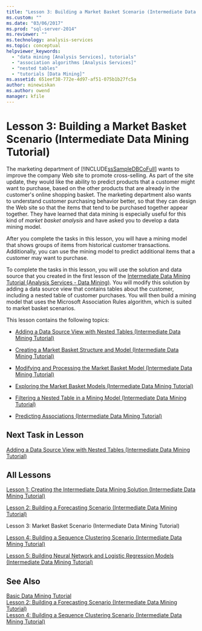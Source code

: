 ```yaml
---
title: "Lesson 3: Building a Market Basket Scenario (Intermediate Data Mining Tutorial) | Microsoft Docs"
ms.custom: ""
ms.date: "03/06/2017"
ms.prod: "sql-server-2014"
ms.reviewer: ""
ms.technology: analysis-services
ms.topic: conceptual
helpviewer_keywords: 
  - "data mining [Analysis Services], tutorials"
  - "association algorithms [Analysis Services]"
  - "nested tables"
  - "tutorials [Data Mining]"
ms.assetid: 651eef38-772e-4d97-af51-075b1b27fc5a
author: minewiskan
ms.author: owend
manager: kfile
---
```

# Lesson 3: Building a Market Basket Scenario (Intermediate Data Mining Tutorial)
  The marketing department of [!INCLUDE[ssSampleDBCoFull](../includes/sssampledbcofull-md.md)] wants to improve the company Web site to promote cross-selling. As part of the site update, they would like the ability to predict products that a customer might want to purchase, based on the other products that are already in the customer's online shopping basket. The marketing department also wants to understand customer purchasing behavior better, so that they can design the Web site so that the items that tend to be purchased together appear together. They have learned that data mining is especially useful for this kind of *market basket analysis* and have asked you to develop a data mining model.  
  
 After you complete the tasks in this lesson, you will have a mining model that shows groups of items from historical customer transactions. Additionally, you can use the mining model to predict additional items that a customer may want to purchase.  
  
 To complete the tasks in this lesson, you will use the solution and data source that you created in the first lesson of the [Intermediate Data Mining Tutorial &#40;Analysis Services - Data Mining&#41;](../../2014/tutorials/intermediate-data-mining-tutorial-analysis-services-data-mining.md). You will modify this solution by adding a data source view that contains tables about the customer, including a nested table of customer purchases.  You will then build a mining model that uses the Microsoft Association Rules algorithm, which is suited to market basket scenarios.  
  
 This lesson contains the following topics:  
  
-   [Adding a Data Source View with Nested Tables &#40;Intermediate Data Mining Tutorial&#41;](../../2014/tutorials/adding-a-data-source-view-with-nested-tables-intermediate-data-mining-tutorial.md)  
  
-   [Creating a Market Basket Structure and Model &#40;Intermediate Data Mining Tutorial&#41;](../../2014/tutorials/creating-a-market-basket-structure-and-model-intermediate-data-mining-tutorial.md)  
  
-   [Modifying and Processing the Market Basket Model &#40;Intermediate Data Mining Tutorial&#41;](../../2014/tutorials/modify-process-market-basket-model-intermediate-data-mining-tutorial.md)  
  
-   [Exploring the Market Basket Models &#40;Intermediate Data Mining Tutorial&#41;](../../2014/tutorials/exploring-the-market-basket-models-intermediate-data-mining-tutorial.md)  
  
-   [Filtering a Nested Table in a Mining Model &#40;Intermediate Data Mining Tutorial&#41;](../../2014/tutorials/filtering-a-nested-table-in-a-mining-model-intermediate-data-mining-tutorial.md)  
  
-   [Predicting Associations &#40;Intermediate Data Mining Tutorial&#41;](../../2014/tutorials/predicting-associations-intermediate-data-mining-tutorial.md)  
  
## Next Task in Lesson  
 [Adding a Data Source View with Nested Tables &#40;Intermediate Data Mining Tutorial&#41;](../../2014/tutorials/adding-a-data-source-view-with-nested-tables-intermediate-data-mining-tutorial.md)  
  
## All Lessons  
 [Lesson 1: Creating the Intermediate Data Mining Solution &#40;Intermediate Data Mining Tutorial&#41;](../../2014/tutorials/lesson-1-create-solution-intermediate-data-mining-tutorial.md)  
  
 [Lesson 2: Building a Forecasting Scenario &#40;Intermediate Data Mining Tutorial&#41;](../../2014/tutorials/lesson-2-building-a-forecasting-scenario-intermediate-data-mining-tutorial.md)  
  
 Lesson 3: Market Basket Scenario (Intermediate Data Mining Tutorial)  
  
 [Lesson 4: Building a Sequence Clustering Scenario &#40;Intermediate Data Mining Tutorial&#41;](../../2014/tutorials/lesson-4-build-sequence-clustering-scenario-intermediate-data-mining.md)  
  
 [Lesson 5: Building Neural Network and Logistic Regression Models &#40;Intermediate Data Mining Tutorial&#41;](../../2014/tutorials/lesson-5-build-models-intermediate-data-mining-tutorial.md)  
  
## See Also  
 [Basic Data Mining Tutorial](../../2014/tutorials/basic-data-mining-tutorial.md)   
 [Lesson 2: Building a Forecasting Scenario &#40;Intermediate Data Mining Tutorial&#41;](../../2014/tutorials/lesson-2-building-a-forecasting-scenario-intermediate-data-mining-tutorial.md)   
 [Lesson 4: Building a Sequence Clustering Scenario &#40;Intermediate Data Mining Tutorial&#41;](../../2014/tutorials/lesson-4-build-sequence-clustering-scenario-intermediate-data-mining.md)  
  
  

